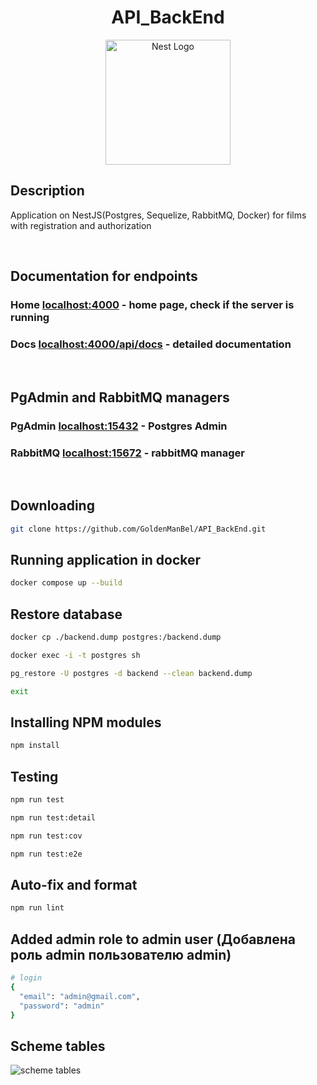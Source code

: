 
 <h1 align="center">API_BackEnd</h1>

<p align="center">
  <a href="http://nestjs.com/" target="blank"><img src="https://nestjs.com/img/logo-small.svg" width="200" alt="Nest Logo" /></a>
</p>

[circleci-image]: https://img.shields.io/circleci/build/github/nestjs/nest/master?token=abc123def456
[circleci-url]: https://circleci.com/gh/nestjs/nest

## Description

Application on NestJS(Postgres, Sequelize, RabbitMQ, Docker) for films with registration and authorization 

</br>

## Documentation for endpoints
<h3>Home <a href="http://localhost:4000/" target="blank">localhost:4000</a> - home page, check if the server is running</h3>
<h3>Docs <a href="http://localhost:4000/api/docs" target="blank">localhost:4000/api/docs</a> - detailed documentation</h3>

</br>

## PgAdmin and RabbitMQ managers
<h3>PgAdmin <a href="http://localhost:15432/" target="blank">localhost:15432</a> - Postgres Admin</h3>
<h3>RabbitMQ <a href="http://localhost:15672/" target="blank">localhost:15672</a> - rabbitMQ manager</h3>

</br>

## Downloading

```bash
git clone https://github.com/GoldenManBel/API_BackEnd.git
```

## Running application in docker

```bash
docker compose up --build
```

## Restore database

```bash
docker cp ./backend.dump postgres:/backend.dump
```

```bash
docker exec -i -t postgres sh
```

```bash
pg_restore -U postgres -d backend --clean backend.dump
```

```bash
exit
```

## Installing NPM modules

```bash
npm install
```

## Testing

```bash
npm run test
```

```bash
npm run test:detail
```

```bash
npm run test:cov
```

```bash
npm run test:e2e
```

## Auto-fix and format

```bash
npm run lint
```

## Added admin role to admin user (Добавлена роль admin пользователю admin)

```bash
# login
{
  "email": "admin@gmail.com",
  "password": "admin"
}
```

## Scheme tables 
  ![scheme tables](https://github.com/GoldenManBel/API_BackEnd/blob/master/diagram/Scheme_Tables.jpg)
